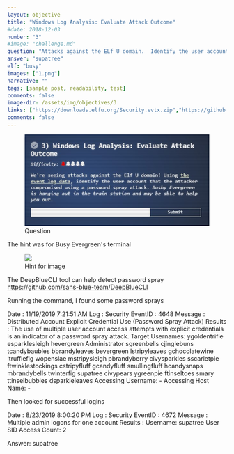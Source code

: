 ```yaml
---
layout: objective
title: "Windows Log Analysis: Evaluate Attack Outcome"
#date: 2018-12-03
number: "3"
#image: "challenge.md"
question: "Attacks against the ELf U domain.  Identify the user account that the attacker compromised wtih password spary"
answer: "supatree"
elf: "busy"
images: ["1.png"]
narrative: ""
tags: [sample post, readability, test]
comments: false
image-dir: /assets/img/objectives/3
links: ["https://downloads.elfu.org/Security.evtx.zip","https://github.com/sans-blue-team/DeepBlueCLI"]
comments: false
---
```




<figure>
	<img src="/assets/img/objectives/3/question.jpg">
	<figcaption>Question</figcaption>
</figure>

The hint was for Busy Evergreen's terminal

<figure>
	<img src="/assets/img/elves/busy/hint.jpg">
	<figcaption>Hint for image</figcaption>
</figure>

The DeepBlueCLI tool can help detect password spray
https://github.com/sans-blue-team/DeepBlueCLI

Running the command, I found some password sprays

Date    : 11/19/2019 7:21:51 AM
Log     : Security
EventID : 4648
Message : Distributed Account Explicit Credential Use (Password Spray Attack)
Results : The use of multiple user account access attempts with explicit credentials is an indicator of a password 
          spray attack.
          Target Usernames: ygoldentrifle esparklesleigh hevergreen Administrator sgreenbells cjinglebuns 
          tcandybaubles bbrandyleaves bevergreen lstripyleaves gchocolatewine ltrufflefig wopenslae mstripysleigh 
          pbrandyberry civysparkles sscarletpie ftwinklestockings cstripyfluff gcandyfluff smullingfluff hcandysnaps 
          mbrandybells twinterfig supatree civypears ygreenpie ftinseltoes smary ttinselbubbles dsparkleleaves 
          Accessing Username: -
          Accessing Host Name: -

Then looked for successful logins

Date    : 8/23/2019 8:00:20 PM
Log     : Security
EventID : 4672
Message : Multiple admin logons for one account
Results : Username: supatree
          User SID Access Count: 2

Answer: supatree